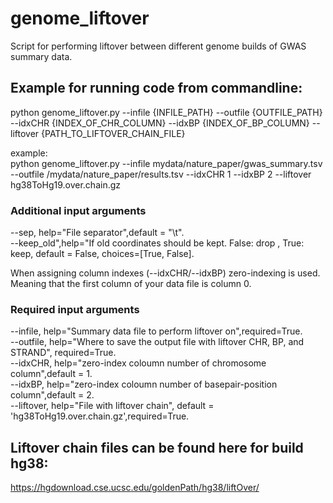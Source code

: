 # genome_liftover
Script for performing liftover between different genome builds of GWAS summary data.

## Example for running code from commandline:
python genome_liftover.py --infile {INFILE_PATH} --outfile {OUTFILE_PATH} --idxCHR {INDEX_OF_CHR_COLUMN} --idxBP {INDEX_OF_BP_COLUMN} --liftover {PATH_TO_LIFTOVER_CHAIN_FILE}           
    
example:    
python genome_liftover.py --infile mydata/nature_paper/gwas_summary.tsv --outfile /mydata/nature_paper/results.tsv --idxCHR 1 --idxBP 2 --liftover hg38ToHg19.over.chain.gz     


### Additional input arguments
--sep, help="File separator",default = "\t".        
--keep_old",help="If old coordinates should be kept. False: drop , True: keep, default = False, choices=[True, False].   

When assigning column indexes (--idxCHR/--idxBP) zero-indexing is used. Meaning that the first column of your data file is column 0.
### Required input arguments
--infile, help="Summary data file to perform liftover on",required=True.    
--outfile, help="Where to save the output file with liftover CHR, BP, and STRAND", required=True.   
--idxCHR, help="zero-index coloumn number of chromosome column",default = 1.    
--idxBP, help="zero-index coloumn number of basepair-position column",default = 2.     
--liftover, help="File with liftover chain", default = 'hg38ToHg19.over.chain.gz',required=True.      





## Liftover chain files can be found here for build hg38:
https://hgdownload.cse.ucsc.edu/goldenPath/hg38/liftOver/
